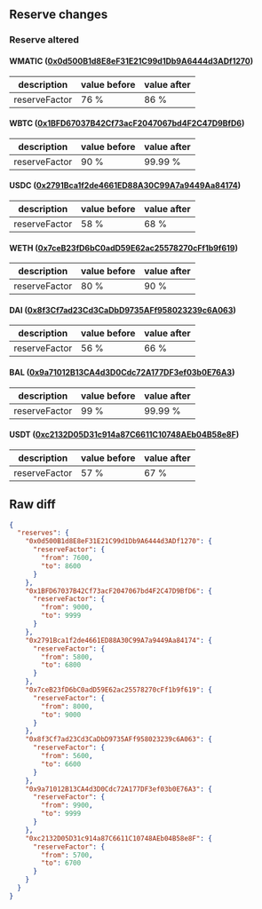 ## Reserve changes

### Reserve altered

#### WMATIC ([0x0d500B1d8E8eF31E21C99d1Db9A6444d3ADf1270](https://polygonscan.com/address/0x0d500B1d8E8eF31E21C99d1Db9A6444d3ADf1270))

| description | value before | value after |
| --- | --- | --- |
| reserveFactor | 76 % | 86 % |


#### WBTC ([0x1BFD67037B42Cf73acF2047067bd4F2C47D9BfD6](https://polygonscan.com/address/0x1BFD67037B42Cf73acF2047067bd4F2C47D9BfD6))

| description | value before | value after |
| --- | --- | --- |
| reserveFactor | 90 % | 99.99 % |


#### USDC ([0x2791Bca1f2de4661ED88A30C99A7a9449Aa84174](https://polygonscan.com/address/0x2791Bca1f2de4661ED88A30C99A7a9449Aa84174))

| description | value before | value after |
| --- | --- | --- |
| reserveFactor | 58 % | 68 % |


#### WETH ([0x7ceB23fD6bC0adD59E62ac25578270cFf1b9f619](https://polygonscan.com/address/0x7ceB23fD6bC0adD59E62ac25578270cFf1b9f619))

| description | value before | value after |
| --- | --- | --- |
| reserveFactor | 80 % | 90 % |


#### DAI ([0x8f3Cf7ad23Cd3CaDbD9735AFf958023239c6A063](https://polygonscan.com/address/0x8f3Cf7ad23Cd3CaDbD9735AFf958023239c6A063))

| description | value before | value after |
| --- | --- | --- |
| reserveFactor | 56 % | 66 % |


#### BAL ([0x9a71012B13CA4d3D0Cdc72A177DF3ef03b0E76A3](https://polygonscan.com/address/0x9a71012B13CA4d3D0Cdc72A177DF3ef03b0E76A3))

| description | value before | value after |
| --- | --- | --- |
| reserveFactor | 99 % | 99.99 % |


#### USDT ([0xc2132D05D31c914a87C6611C10748AEb04B58e8F](https://polygonscan.com/address/0xc2132D05D31c914a87C6611C10748AEb04B58e8F))

| description | value before | value after |
| --- | --- | --- |
| reserveFactor | 57 % | 67 % |


## Raw diff

```json
{
  "reserves": {
    "0x0d500B1d8E8eF31E21C99d1Db9A6444d3ADf1270": {
      "reserveFactor": {
        "from": 7600,
        "to": 8600
      }
    },
    "0x1BFD67037B42Cf73acF2047067bd4F2C47D9BfD6": {
      "reserveFactor": {
        "from": 9000,
        "to": 9999
      }
    },
    "0x2791Bca1f2de4661ED88A30C99A7a9449Aa84174": {
      "reserveFactor": {
        "from": 5800,
        "to": 6800
      }
    },
    "0x7ceB23fD6bC0adD59E62ac25578270cFf1b9f619": {
      "reserveFactor": {
        "from": 8000,
        "to": 9000
      }
    },
    "0x8f3Cf7ad23Cd3CaDbD9735AFf958023239c6A063": {
      "reserveFactor": {
        "from": 5600,
        "to": 6600
      }
    },
    "0x9a71012B13CA4d3D0Cdc72A177DF3ef03b0E76A3": {
      "reserveFactor": {
        "from": 9900,
        "to": 9999
      }
    },
    "0xc2132D05D31c914a87C6611C10748AEb04B58e8F": {
      "reserveFactor": {
        "from": 5700,
        "to": 6700
      }
    }
  }
}
```
